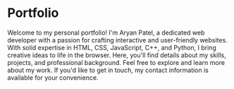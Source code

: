 # Portfolio
Welcome to my personal portfolio! I'm Aryan Patel, a dedicated web developer with a passion for crafting interactive and user-friendly websites. With solid expertise in HTML, CSS, JavaScript, C++, and Python, I bring creative ideas to life in the browser. Here, you'll find details about my skills, projects, and professional background. Feel free to explore and learn more about my work. If you'd like to get in touch, my contact information is available for your convenience.





